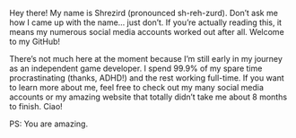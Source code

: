 Hey there! My name is Shrezird (pronounced sh-reh-zurd). Don’t ask me how I came up with the name… just don’t. If you’re actually reading this, it means my numerous social media accounts worked out after all. Welcome to my GitHub!

There’s not much here at the moment because I’m still early in my journey as an independent game developer. I spend 99.9% of my spare time procrastinating (thanks, ADHD!) and the rest working full-time. If you want to learn more about me, feel free to check out my many social media accounts or my amazing website that totally didn’t take me about 8 months to finish. Ciao!

PS: You are amazing.
